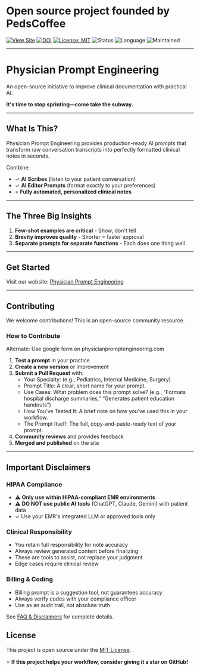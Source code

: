 # Open source project founded by PedsCoffee

[![View Site](https://img.shields.io/badge/View_Site-physicianpromptengineering.com-blue?logo=github)](https://physicianpromptengineering.com/)
[![DOI](https://zenodo.org/badge/1077207946.svg)](https://doi.org/10.5281/zenodo.17449352)
[![License: MIT](https://img.shields.io/badge/License-MIT-green.svg)](LICENSE)
![Status](https://img.shields.io/badge/Status-Production_v2.3-4caf50)
![Language](https://img.shields.io/badge/Format-Plain_Text-blueviolet)
![Maintained](https://img.shields.io/badge/Maintained-Yes-success)

---
# Physician Prompt Engineering

An open-source initiative to improve clinical documentation with practical AI.

**It's time to stop sprinting—come take the subway.**

---

## What Is This?

Physician Prompt Engineering provides production-ready AI prompts that transform raw conversation transcripts into perfectly formatted clinical notes in seconds.

Combine:
- ✓ **AI Scribes** (listen to your patient conversation)
- ✓ **AI Editor Prompts** (format exactly to your preferences)
- = **Fully automated, personalized clinical notes**

---

## The Three Big Insights

1. **Few-shot examples are critical** - Show, don't tell
2. **Brevity improves quality** - Shorter = faster approval
3. **Separate prompts for separate functions** - Each does one thing well

---

## Get Started

Visit our website: [Physician Prompt Engineering](https://physicianpromptengineering.com)

---

## Contributing

We welcome contributions! This is an open-source community resource.

### How to Contribute

Alternate: Use google form on physicianpromptengineering.com

1. **Test a prompt** in your practice
2. **Create a new version** or improvement
3. **Submit a Pull Request** with:
   - Your Specialty: (e.g., Pediatrics, Internal Medicine, Surgery)
   - Prompt Title: A clear, short name for your prompt.
   - Use Cases: What problem does this prompt solve? (e.g., “Formats hospital discharge summaries,” “Generates patient education handouts”)
   - How You’ve Tested It: A brief note on how you’ve used this in your workflow.
   - The Prompt Itself: The full, copy-and-paste-ready text of your prompt.
4. **Community reviews** and provides feedback
5. **Merged and published** on the site

---

## Important Disclaimers

### HIPAA Compliance
- ⚠️ **Only use within HIPAA-compliant EMR environments**
- ⚠️ **DO NOT use public AI tools** (ChatGPT, Claude, Gemini) with patient data
- ✓ Use your EMR's integrated LLM or approved tools only

### Clinical Responsibility
- You retain full responsibility for note accuracy
- Always review generated content before finalizing
- These are tools to assist, not replace your judgment
- Edge cases require clinical review

### Billing & Coding
- Billing prompt is a suggestion tool, not guarantees accuracy
- Always verify codes with your compliance officer
- Use as an audit trail, not absolute truth

See [FAQ & Disclaimers](pages/faq.md) for complete details.

## License
This project is open source under the [MIT License](LICENSE).

⭐ **If this project helps your workflow, consider giving it a star on GitHub!**